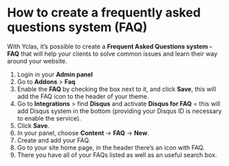 # How to create a frequently asked questions system (FAQ) 

With Yclas, it’s possible to create a  **Frequent Asked Questions system - FAQ** that will help your clients to solve common issues and learn their way around your website.

1.  Login in your **Admin panel**
2.  Go to  **Addons**  >  **Faq**
3.  Enable the **FAQ** by checking the box next to it, and click  **Save**, this will add the FAQ icon to the header of your theme.
4.  Go to  **Integrations**  >  find **Disqus** and activate **Disqus for FAQ**  = this will add Disqus system in the bottom (providing your Disqus ID is necessary to enable the service).
5.  Click  **Save**.
6. In your panel, choose  **Content**  ->  **FAQ**  ->  **New**.
7. Create and add your FAQ.
8. Go to your site home page, in the header there’s an icon with FAQ.
9. There you have all of your FAQs listed as well as an useful search box.




